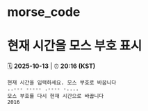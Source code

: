 # morse_code
# 현재 시간을 모스 부호 표시
<!-- MORSE_TIME_START -->
🗓️ **2025-10-13** | ⏰ **20:16 (KST)**

```
현재 시간을 입력하세요. 모스 부호로 바꿉니다
..--- ----- .---- -....
모스 부호를 다시 현재 시간으로 바꿉니다
2016
```
<!-- MORSE_TIME_END -->
